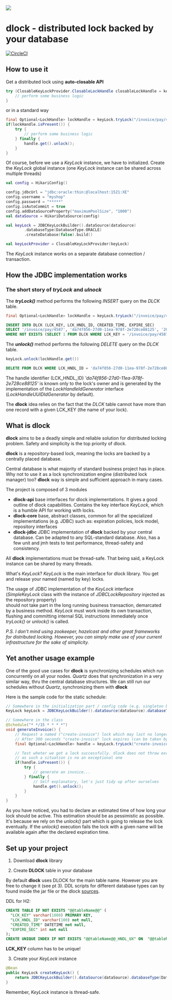 <img src="https://github.com/pmalirz/dlock/blob/master/doc/images/dlock-logo.png">

# dlock - distributed lock backed by your database
[![CircleCI](https://circleci.com/gh/pmalirz/dlock.svg?style=svg)](https://circleci.com/gh/pmalirz/dlock)

## How to use it

Get a distributed lock using **auto-closable API**
```java
try (ClosableKeyLockProvider.ClosableLockHandle closableLockHandle = keyLockProvider.tryLock("/invoice/pay/4587", 900)) {
    // perform some business logic
}
```
or in a standard way
```java
final Optional<LockHandle> lockHandle = keyLock.tryLock("/invoice/pay/4587", 900);
if(lockHandle.isPresent()) {
    try {
        // perform some business logic
    } finally {
        handle.get().unlock();
    }
}
```

Of course, before we use a _KeyLock_ instance, we have to initialized. 
Create the _KeyLock_ global instance (one _KeyLock_ instance can be shared across multiple threads)
```kotlin
val config = HikariConfig()

config.jdbcUrl = "jdbc:oracle:thin:@localhost:1521:XE"
config.username = "myshop"
config.password = "*****"
config.isAutoCommit = true
config.addDataSourceProperty("maximumPoolSize", "1000")
val dataSource = HikariDataSource(config)

val keyLock = JDBCKeyLockBuilder().dataSource(dataSource)
        .databaseType(DatabaseType.ORACLE)
        .createDatabase(false).build()

val keyLockProvider = ClosableKeyLockProvider(keyLock)
```
The _KeyLock_ instance works on a separate database connection / transaction. 

## How the JDBC implementation works

### The short story of _tryLock_ and _ulnock_

The **_tryLock()_** method performs the following _INSERT_ query on the _DLCK_ table.
```java
final Optional<LockHandle> lockHandle = keyLock.tryLock("/invoice/pay/4587", 900);
```
```sql
INSERT INTO DLCK (LCK_KEY, LCK_HNDL_ID, CREATED_TIME, EXPIRE_SEC) 
SELECT '/invoice/pay/4587', 'da74f856-27d0-11ea-978f-2e728ce88125', '2019-12-31T06:40:12.623', '900' FROM DUAL 
WHERE NOT EXISTS (SELECT 1 FROM DLCK WHERE LCK_KEY = '/invoice/pay/4587')
```

The **_unlock()_** method performs the following _DELETE_ query on the _DLCK_ table.
```java
keyLock.unlock(lockHandle.get())
```

```sql
DELETE FROM DLCK WHERE LCK_HNDL_ID = 'da74f856-27d0-11ea-978f-2e728ce88125'
```

The handle identifier (LCK_HNDL_ID) _'da74f856-27d0-11ea-978f-2e728ce88125'_ 
is known only to the lock's owner and is generated by the
implementation of the _LockHandleIdGenerator_ interface (_LockHandleUUIDIdGenerator_ by default).

The **dlock** idea relies on the fact that the _DLCK_ table cannot have more than one record with 
a given LCK_KEY (the name of your lock).

## What is dlock

**dlock** aims to be a deadly simple and reliable solution for distributed locking problem. 
Safety and simplicity is the top priority of dlock.

**dlock** is a repository-based lock, meaning the locks are backed by a centrally placed database.

Central database is what majority of standard business project has in place. 
Why not to use it as a lock synchronization engine (distributed lock manager) too? 
**dlock** way is simple and sufficient approach in many cases.

The project is composed of 3 modules
* **dlock-api**
base interfaces for dlock implementations. It gives a good outline of dlock capabilities.
Contains the key interface _KeyLock_, which is a humble API for working with locks.
* **dlock-core**
base, abstract classes, common for all the specialized implementations (e.g. JDBC) such as: 
expiration policies, lock model, repository interfaces
* **dlock-jdbc**
JDBC implementation of **dlock** backed by your central database.
Can be adapted to any SQL-standard database.
Also, has a few unit and jmh tests to test performance, thread-safety and consistency.

All **dlock** implementations must be thread-safe.
That being said, a KeyLock instance can be shared by many threads.

What's _KeyLock_? _KeyLock_ is the main interface for dlock library.
You get and release your named (named by key) locks.  

The usage of JDBC implementation of the _KeyLock_ interface (_SimpleKeyLock_ class with the instance of _JDBCLockRepository_ injected as the repository property)  
should not take part in the long running business transaction, demarcated by a business method.
_KeyLock_ must work inside its own transaction, flushing and committing internal SQL instructions
immediately once _tryLock()_ or _unlock()_ is called.   

_P.S. I don't mind using zookeeper, hazelcast and other great frameworks for distributed locking. 
However, you can simply make use of your current infrastructure for the sake of simplicity._

## Yet another usage example

One of the good use cases for **dlock** is synchronizing schedules which run concurrently on all your nodes.
_Quartz_ does that synchronization in a very similar way, thru the central database structures.
We can still run our schedules without _Quartz_, synchronizing them with **dlock**  

Here is the sample code for the static schedule:

```java
// Somewhere in the initialization part / config code (e.g. singleton bean)
KeyLock keyLock = JDBCKeyLockBuilder().dataSource(dataSource).databaseType(DatabaseType.H2).build();

// Somewhere in the class
@Schedule("* */15 * * * *")
void generateInvoice() {
    // Request a named ("create-invoice") lock which may last no longer that 300 seconds.
    // After 300 seconds "create-invoice" lock expires (can be taken by an another thread / process)
    final Optional<LockHandle> handle = keyLock.tryLock("create-invoice", 300);

    // Test wheter we got a lock successfully. dlock does not throw exceptions in case lock is taken by other process,
    // as such a situation is no an exceptional one
    if(handle.isPresent()) {
        try {
            // generate an invoice...
        } finally {
            // Self explanatory, let's just tidy up after ourselves
            handle.get().unlock();
        }
    }
}
``` 

As you have noticed, you had to declare an estimated time of how long your lock should be active.
This estimation should be as pessimistic as possible. 
It's because we rely on the _unlock()_ part which is going to release the lock eventually.
If the _unlock()_ execution fails the lock with a given name will be available again after the declared expiration time.

## Set up your project

1) Download **dlock** library

2) Create **DLOCK** table in your database

By default **dlock** uses DLOCK for the main table name. 
However you are free to change it (see pt 3).
DDL scripts for different database types can by found inside the jar file or the dlock [sources](dlock-jdbc/src/main/resources/db).

DDL for H2:
```sql
CREATE TABLE IF NOT EXISTS "@@tableName@@" (
  "LCK_KEY" varchar(1000) PRIMARY KEY,
  "LCK_HNDL_ID" varchar(100) not null,
  "CREATED_TIME" DATETIME not null,
  "EXPIRE_SEC" int not null
);
CREATE UNIQUE INDEX IF NOT EXISTS "@@tableName@@_HNDL_UX" ON  "@@tableName@@" ("LCK_HNDL_ID");
```

**LCK_KEY** column has to be unique!  

3) Create your _KeyLock_ instance 

```java
@Bean
public KeyLock createKeyLock() {
    return JDBCKeyLockBuilder().dataSource(dataSource).databaseType(DatabaseType.H2).build();
}
```

Remember, _KeyLock_ instance is thread-safe. 

